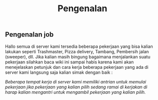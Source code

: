 ﻿---
id: job
title: Pengenalan
---

## Pengenalan job

Hallo semua di server kami tersedia beberapa pekerjaan yang bisa kalian lakukan seperti Trashmaster, Pizza delivery, Tambang, Pembersih jalan (sweeper), dll. Jika kalian masih bingung bagaimana menjalankan suatu pekerjaan silahkan baca wiki ini sampai habis karena kami akan menejelaskan petunjuk dan cara kerja beberapa pekerjaan yang ada di server kami langsung saja kalian simak dengan baik :

*Beberapa tempat kerja di server kami memiliki antrian untuk memulai pekerjaan jika pekerjaan yang kalian pilih sedang ramai di kerjakan di harap kalian mengantri untuk mengambil pekerjaan yang kalian pilih.*